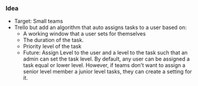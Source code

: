 ### Idea

- Target: Small teams
- Trello but add an algorithm that auto assigns tasks to a user based on:
  - A working window that a user sets for themselves
  - The duration of the task.
  - Priority level of the task
  - Future: Assign Level to the user and a level to the task such that an admin can set the task level. By default, any user can be assigned a task equal or lower level. However, if teams don't want to assign a senior level member a junior level tasks, they can create a setting for it.
